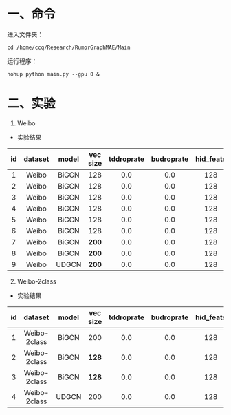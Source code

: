 # 一、命令

进入文件夹：

```shell script
cd /home/ccq/Research/RumorGraphMAE/Main
```

运行程序：

```shell script
nohup python main.py --gpu 0 &
```

# 二、实验

1. Weibo

- 实验结果

| id | dataset | model | vec size | tddroprate | budroprate | hid_feats | out_feats | diff_lr | lr | weight decay | batch size | k |  test acc | max acc |
| :----: | :----: | :----: | :----: | :----: | :----: | :----: | :----: | :----: | :----: | :----: | :----: | :----: | :----: | :----: |
| 1 | Weibo | BiGCN | 128 | 0.0 | 0.0 | 128 | 128 | False | 0.0005 | 0.0 | **16** | 10000 | 0.940±0.008 | 0.953 |
| 2 | Weibo | BiGCN | 128 | 0.0 | 0.0 | 128 | 128 | False | 0.0005 | 0.0 | **32** | 10000 | 0.942±0.008 | 0.955 |
| 3 | Weibo | BiGCN | 128 | 0.0 | 0.0 | 128 | 128 | False | 0.0005 | 0.0 | **64** | 10000 | 0.936±0.006 | 0.944 |
| 4 | Weibo | BiGCN | 128 | 0.0 | 0.0 | 128 | 128 | **True** | 0.0005 | 0.0 | **16** | 10000 | 0.927±0.005 | 0.935 |
| 5 | Weibo | BiGCN | 128 | 0.0 | 0.0 | 128 | 128 | **True** | 0.0005 | 0.0 | **32** | 10000 | 0.928±0.008 | 0.940 |
| 6 | Weibo | BiGCN | 128 | 0.0 | 0.0 | 128 | 128 | **True** | 0.0005 | 0.0 | **64** | 10000 | 0.928±0.008 | 0.943 |
| 7 | Weibo | BiGCN | **200** | 0.0 | 0.0 | 128 | 128 | False | 0.0005 | 0.0 | **32** | 10000 | 0.945±0.007 | 0.957 |
| 8 | Weibo | BiGCN | **200** | 0.0 | 0.0 | 128 | 128 | **True** | 0.0005 | 0.0 | **32** | 10000 | 0.935±0.008 | 0.947 |
| 9 | Weibo | UDGCN | **200** | 0.0 | 0.0 | 128 | 128 | **False** | 0.0005 | 0.0 | 32 | 10000 | 0.940±0.007 | 0.953 |

2. Weibo-2class

- 实验结果

| id | dataset | model | vec size | tddroprate | budroprate | hid_feats | out_feats | diff_lr | lr | weight decay | batch size | k |  test acc | max acc |
| :----: | :----: | :----: | :----: | :----: | :----: | :----: | :----: | :----: | :----: | :----: | :----: | :----: | :----: | :----: |
| 1 | Weibo-2class | BiGCN | 200 | 0.0 | 0.0 | 128 | 128 | True | 0.0005 | 0.0 | 32 | 10000 | 0.863±0.007 | 0.872 |
| 2 | Weibo-2class | BiGCN | **128** | 0.0 | 0.0 | 128 | 128 | **False** | 0.0005 | 0.0 | 32 | 10000 | 0.870±0.008 | 0.882 |
| 3 | Weibo-2class | BiGCN | **128** | 0.0 | 0.0 | 128 | 128 | True | 0.0005 | 0.0 | 32 | 10000 | 0.863±0.005 | 0.873 |
| 4 | Weibo-2class | UDGCN | 200 | 0.0 | 0.0 | 128 | 128 | **False** | 0.0005 | 0.0 | 32 | 10000 | 0.868±0.008 | 0.876 |